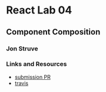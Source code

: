 # React Lab 04

## Component Composition

### Jon Struve

### Links and Resources
* [submission PR](https://github.com/DeltaV401/react-lab-03/pull/5)
* [travis](https://travis-ci.com/DeltaV401/react-lab-03/builds/133678454)